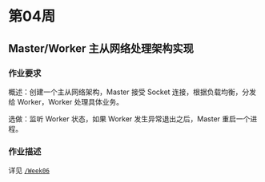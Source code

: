 # 第04周

## Master/Worker 主从网络处理架构实现

### 作业要求

概述：创建一个主从网络架构，Master 接受 Socket 连接，根据负载均衡，分发给 Worker，Worker 处理具体业务。

选做：监听 Worker 状态，如果 Worker 发生异常退出之后，Master 重启一个进程。

### 作业描述

详见 [`/Week06`](/Week06)